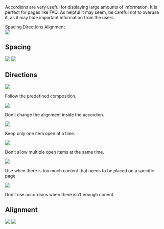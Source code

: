 <Row >
    <Column cols={8}>
    <p>Accordions are very useful for displaying large amounts of information. It is perfect for pages like FAQ. As helpful it may seem, be careful not to overuse it, as it may hide important information from the users.</p>
    </Column> 
</Row>

<div>
    <AnchorLink to="spacing" offset={210}>
        Spacing
    </AnchorLink>
    <AnchorLink to="directions" offset={210}>
        Directions
    </AnchorLink>
    <AnchorLink to="alignment" offset={210}>
        Alignment
    </AnchorLink>
</div>


<Row >
    <Column cols={12}>
        <img src="../_img/accordion--1.png" />
    </Column> 
</Row>

<Anchor idToScrollTo="spacing"><h2>Spacing</h2></Anchor>
<Row >
    <Column cols={6}>
        <img src="../_img/accordion--2.png" />
    </Column> 
     <Column cols={6}>
        <img src="../_img/accordion--3.png" />
    </Column> 
</Row>

<Anchor idToScrollTo="directions"><h2>Directions</h2></Anchor>
<Row >
    <Column cols={6}>
        <img src="../_img/accordion--4.png" />
        <p>Follow the predefined composition.</p>
    </Column> 
     <Column cols={6}>
        <img src="../_img/accordion--5.png" />
        <p>Don’t change the alignment inside the accordion.</p>
    </Column> 
</Row>

<Row >
    <Column cols={6}>
        <img src="../_img/accordion--6.png" />
        <p>Keep only one item open at a time.</p>
    </Column> 
     <Column cols={6}>
        <img src="../_img/accordion--7.png" />
        <p>Don’t allow multiple open items at the same time.</p>
    </Column> 
</Row>

<Row >
    <Column cols={6}>
        <img src="../_img/accordion--8.png" />
        <p>Use when there is too much content that needs to be placed on a specific page.</p>
    </Column> 
     <Column cols={6}>
        <img src="../_img/accordion--9.png" />
        <p>Don’t use accordions when there isn’t enough conent.</p>
    </Column> 
</Row>

<Anchor idToScrollTo="alignment"><h2>Alignment</h2></Anchor>
<Row >
    <Column cols={6}>
        <img src="../_img/accordion--10.png" />
    </Column> 
     <Column cols={6}>
        <img src="../_img/accordion--11.png" />
    </Column> 
</Row>